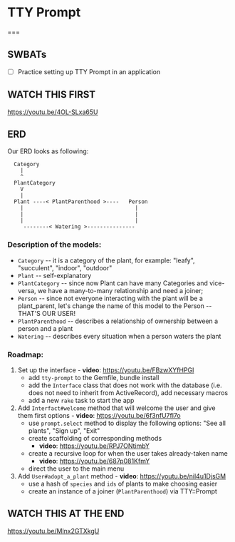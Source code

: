 # TTY Prompt
===

## SWBATs
- [ ] Practice setting up TTY Prompt in an application

## WATCH THIS FIRST
<https://youtu.be/4OL-SLxa65U>

## ERD

Our ERD looks as following:

```
  Category
    |
    ^
  PlantCategory
    V
    |
  Plant ----< PlantParenthood >----   Person
    |                                   |
    |                                   |
    |                                   |
     --------< Watering >---------------
```

### Description of the models:
- `Category` -- it is a category of the plant, for example: "leafy", "succulent", "indoor", "outdoor"
- `Plant` -- self-explanatory
- `PlantCategory` -- since now Plant can have many Categories and vice-versa, we have a many-to-many relationship and need a joiner;
- `Person` -- since not everyone interacting with the plant will be a plant_parent, let's change the name of this model to the Person -- THAT'S OUR USER!
- `PlantParenthood` -- describes a relationship of ownership between a person and a plant
- `Watering` -- describes every situation when a person waters the plant

### Roadmap:
1. Set up the interface
        - **video**: <https://youtu.be/FBzwXYfHPGI>
    - add `tty-prompt` to the Gemfile, bundle install
    - add the `Interface` class that does not work with the database (i.e. does not need to inherit from ActiveRecord), add necessary macros
    - add a new `rake` task to start the app
2. Add `Interfact#welcome` method that will welcome the user and give them first options
        - **video**: <https://youtu.be/6f3nfU7fl7o>
    - use `prompt.select` method to display the following options: "See all plants", "Sign up", "Exit"
    - create scaffolding of corresponding methods
        - **video**: <https://youtu.be/RPJ7ONtimbY>
    - create a recursive loop for when the user takes already-taken name
        - **video**: <https://youtu.be/687p081KfmY>
    - direct the user to the main menu
3. Add `User#adopt_a_plant` method
        - **video**: <https://youtu.be/nil4u1DjsGM>
    - use a hash of `species` and `ids` of plants to make choosing easier
    - create an instance of a joiner (`PlantParenthood`) via TTY::Prompt

## WATCH THIS AT THE END
<https://youtu.be/Mlnx2GTXkgU>